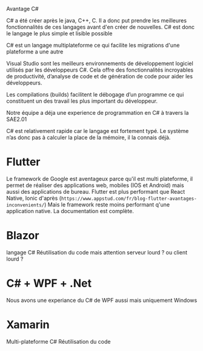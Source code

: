 Avantage C#

C# a été créer après le java, C++, C. Il a donc put prendre les meilleures fonctionnalités de ces langages avant d'en créer de nouvelles. C# est donc le langage le plus simple et lisible possible

C# est un langage multiplateforme ce qui facilite les migrations d'une plateforme a une autre

Visual Studio  sont les meilleurs environnements de développement logiciel utilisés par les développeurs C#. Cela offre des fonctionnalités incroyables de productivité, d’analyse de code et de génération de code pour aider les développeurs. 

Les compilations (builds) facilitent le débogage d’un programme ce qui constituent un des travail les plus important du développeur.

Notre équipe a déja une experience de programmation en C# à travers la SAE2.01

C# est relativement rapide car le langage est fortement typé. Le système n’as donc pas à calculer la place de la mémoire, il la connais déjà.

# Flutter
Le framework de Google est aventageux parce qu'il est multi plateforme, il permet de réaliser des applications web, mobiles (IOS et Android) mais aussi des applications de bureau.
Flutter est plus performant que React Native, Ionic d'après (`https://www.appstud.com/fr/blog-flutter-avantages-inconvenients/`)
Mais le framework reste moins performant q'une application native.
La documentation est complète.

# Blazor
langage C#
Réutilisation du code mais attention serveur lourd ? ou client lourd ? 

# C\# + WPF + .Net
Nous avons une experiance du C#
de WPF aussi mais uniquement Windows

# Xamarin 
Multi-plateforme
C#
Réutilisation du code